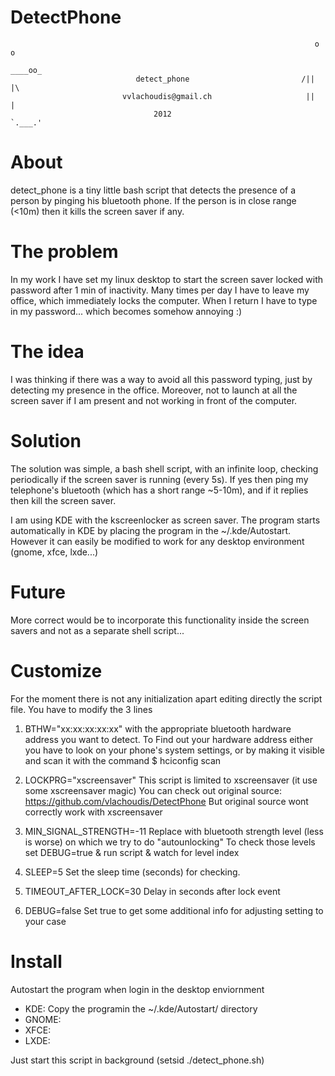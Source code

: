 DetectPhone
===========
                                                                        o o
                                                                      ____oo_
                                detect_phone                         /||    |\
                             vvlachoudis@gmail.ch                     ||    |
                                    2012                              `.___.'

About
=====
detect_phone is a tiny little bash script that detects the presence of a
person by pinging his bluetooth phone. If the person is in close range (<10m)
then it kills the screen saver if any.


The problem
===========
In my work I have set my linux desktop to start the screen saver
locked with password after 1 min of inactivity. Many times per day I have to
leave my office, which immediately locks the computer. When I return I have to
type in my password... which becomes somehow annoying :)


The idea
========
I was thinking if there was a way to avoid all this password typing, just by
detecting my presence in the office. Moreover, not to launch at all the screen
saver if I am present and not working in front of the computer.


Solution
========
The solution was simple, a bash shell script, with an infinite loop, checking
periodically if the screen saver is running (every 5s). If yes then ping my
telephone's bluetooth (which has a short range ~5-10m), and if it replies then
kill the screen saver.

I am using KDE with the kscreenlocker as screen saver. The program starts
automatically in KDE by placing the program in the ~/.kde/Autostart.
However it can easily be modified to work for any desktop environment
(gnome, xfce, lxde...)


Future
======
More correct would be to incorporate this functionality inside the screen savers
and not as a separate shell script...


Customize
=========
For the moment there is not any initialization apart editing directly the
script file. You have to modify the 3 lines

1. BTHW="xx:xx:xx:xx:xx"
   with the appropriate bluetooth hardware address you want to detect. To
   Find out your hardware address either you have to look on your phone's
   system settings, or by making it visible and scan it with the command
   $ hciconfig scan

2. LOCKPRG="xscreensaver"
    This script is limited to xscreensaver (it use some xscreensaver magic)
    You can check out original source: https://github.com/vlachoudis/DetectPhone
    But original source wont correctly work with xscreensaver

3. MIN_SIGNAL_STRENGTH=-11
   Replace with bluetooth strength level (less is worse) on which we try to do "autounlocking"
   To check those levels set DEBUG=true & run script & watch for level index

4. SLEEP=5
   Set the sleep time (seconds) for checking.

5. TIMEOUT_AFTER_LOCK=30
   Delay in seconds after lock event

6. DEBUG=false
   Set true to get some additional info for adjusting setting to your case 

Install
=======
Autostart the program when login in the desktop enviornment
- KDE:   Copy the programin the ~/.kde/Autostart/ directory
- GNOME:
- XFCE:
- LXDE:

Just start this script in background (setsid ./detect_phone.sh)

